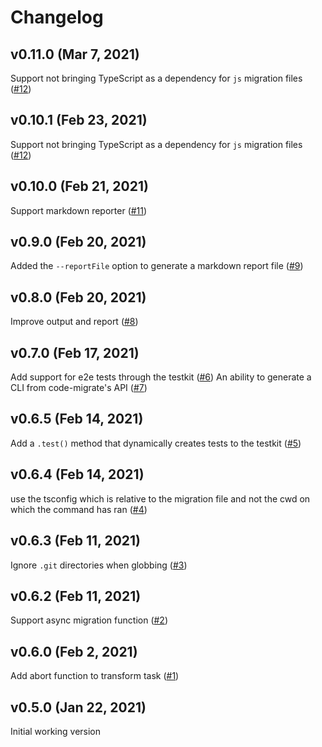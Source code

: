 # Changelog

## v0.11.0 (Mar 7, 2021)
Support not bringing TypeScript as a dependency for `js` migration files ([#12](https://github.com/ranyitz/code-migrate/pull/12))

## v0.10.1 (Feb 23, 2021)
Support not bringing TypeScript as a dependency for `js` migration files ([#12](https://github.com/ranyitz/code-migrate/pull/12))

## v0.10.0 (Feb 21, 2021)
Support markdown reporter ([#11](https://github.com/ranyitz/code-migrate/pull/11))

## v0.9.0 (Feb 20, 2021)
Added the `--reportFile` option to generate a markdown report file ([#9](https://github.com/ranyitz/code-migrate/pull/9))

## v0.8.0 (Feb 20, 2021)
Improve output and report ([#8](https://github.com/ranyitz/code-migrate/pull/8))

## v0.7.0 (Feb 17, 2021)
Add support for e2e tests through the testkit ([#6](https://github.com/ranyitz/code-migrate/pull/6))
An ability to generate a CLI from code-migrate's API ([#7](https://github.com/ranyitz/code-migrate/pull/7))

## v0.6.5 (Feb 14, 2021)
Add a `.test()` method that dynamically creates tests to the testkit ([#5](https://github.com/ranyitz/code-migrate/pull/5))

## v0.6.4 (Feb 14, 2021)
use the tsconfig which is relative to the migration file and not the cwd on which the command has ran ([#4](https://github.com/ranyitz/code-migrate/pull/4))

## v0.6.3 (Feb 11, 2021)
Ignore `.git` directories when globbing ([#3](https://github.com/ranyitz/code-migrate/pull/3))

## v0.6.2 (Feb 11, 2021)
Support async migration function ([#2](https://github.com/ranyitz/code-migrate/pull/2))

## v0.6.0 (Feb 2, 2021)
Add abort function to transform task ([#1](https://github.com/ranyitz/code-migrate/pull/1))

## v0.5.0 (Jan 22, 2021)
Initial working version

